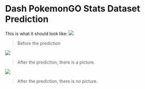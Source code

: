 # Dash PokemonGO Stats Dataset Prediction

This is what it should look like:
![](https://i.postimg.cc/zvwL3NQF/2022-07-15-3.png)
> Before the prediction

![](https://i.postimg.cc/66VL8xnP/2022-07-15-2.png)
> After the prediction, there is a picture.

![](https://i.postimg.cc/zvwL3NQF/2022-07-15-3.png)
> After the prediction, there is no picture.

